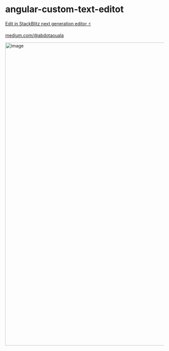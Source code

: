 # angular-custom-text-editot

[Edit in StackBlitz next generation editor ⚡️](https://stackblitz.com/~/github.com/abdotaouala/angular-custom-text-editot)


[medium.com/@abdotaouala](https://medium.com/@abdotaouala/creating-and-using-the-angular-17-custom-text-editor-38b32f77ef38)

<img width="959" alt="image" src="https://github.com/abdotaouala/angular-custom-text-editor/assets/16292164/2aceb7df-783c-428d-b391-6533e20b0eea">

